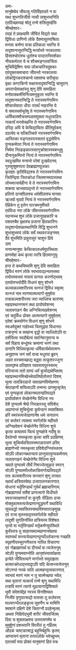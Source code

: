 उमा-  
मानुषेष्वेव जीवत्सु गतिर्विज्ञायते न वा  
यथा शुभगतिर्जीवो नासौ त्वशुभभागिति  
एतदिच्छाम्यहं श्रोतुं तन्मे शंसितुमर्हसि  
श्रीमहेश्वरः-  
तदहं ते प्रवक्ष्यामि जीवितं विद्यते यथा  
द्विविधाः प्राणिनो लोके दैवमासुरमाश्रिताः  
मनसा कर्मणा वाचा प्रतिकला भवन्ति ये  
तादृशानासुरान्विद्धि मर्त्यास्ते नरकालयाः  
हिंस्राश्चोराश्च धूर्ताश्च परदाराभिमर्शकाः  
नीचकर्मरता ये च शौचमङ्गलवर्जिताः  
शुचिविद्वेषिणः पापा लोकचारित्रदूषकाः  
एवंयुक्तसमाचारा जीवन्तो नरकालयाः  
लोकोद्वेगकराश्चान्ये पशवश्च सरीसृपाः  
वृक्षाः कण्टकिनो रूक्षास्तादृशान्विद्धि चासुरान्  
अपरान्देवपक्षांस्तु शृणु देवि समाहिता  
मनोवाक्कर्मभिर्नित्यमनुकूला भवन्ति ये  
तादृशानमरान्विद्धि ते नरास्स्वर्गगामिनः  
शौचार्जवपरा धीराः परार्थं नाहरन्ति ये  
ये समास्सर्वभूतेषु ते नरास्स्वर्गगामिनः  
धार्मिकाश्शौचसम्पन्नाश्शुक्ला मधुरवादिनः  
नाकार्यं मनसेच्छन्ति ते नरास्स्वर्गगामिनः  
दरिद्रा अपि ये केचिद्याचिताः प्रीतिपूर्वकम्  
ददत्येव च यत्किञ्चित्ते नरास्स्वर्गगामिनः  
आस्तिका मङ्गलपरास्सततं वृद्धसेविनः  
पुण्यकर्मपरा नित्यं ते नरास्स्वर्गगामिनः  
निर्ममा निरहङ्कारस्सानुक्रोशास्स्वबन्धुषु  
दीनानुकम्पिनो नित्यं ते नरास्स्वर्गगामिनः  
स्वदुःखमिव मन्यन्ते परेषां दुःखवेदनम्  
गुरुशुश्रूषणपरा देवब्राह्मणपूजकाः  
कृतज्ञाः कृतिविद्याश्च ते नरास्स्वर्गगामिनः  
जितेन्द्रिया जितक्रोधा जितमानमदास्तथा  
लोभमात्सर्यहीना ये ते नरास्स्वर्गगामिनः  
शक्त्या चाभ्यवपद्यन्ते ते नरास्स्वर्गगामिनः  
व्रतिनो दानशीलाश्च धर्मशीलाश्च मानवाः   
ऋजवो मृदवो नित्यं ते नरास्स्वर्गगामिनः  
ऐहिकेन तु वृत्तेन पारत्रमनुमीयते  
एवंविधा नरा लोके जीवन्तस्स्वर्गगामिनः  
यदन्यच्च शुभं लोके प्रजानुग्रहकारि च  
पशवश्चैव वृक्षाश्च प्रजानां हितकारिणः  
तादृशान्देवपक्षस्थानिति विद्धि शुभानने  
शुभाशुभमयं लोके सर्वं स्थावरजङ्गमम्  
दैवं शुभमिति प्राहुरासुरं चाशुभं प्रिये  
उमा  
भगवन्मानुषाः केचित्कालधर्ममुपस्थिताः  
प्राणमोक्षं कथं कृत्वा परत्रि हितमाप्नुयुः  
श्रीमहेश्वरः-  
हन्त ते कथयिष्यामि शृणु देवि समाहिता  
द्विविधं मरणं लोके स्वभावाद्यत्नतस्तथा  
तयोस्स्वभावं नापायं यत्नतः करणोद्भवम्  
एतयोरुभयोर्देवि विधानं शृणु शोभने  
कल्याकल्यशरीरस्य यत्नजं द्विविधं स्मृतम्  
यत्नजं नाम मरणमात्मत्यागो मुमूर्षया  
तत्राकल्यशरीरस्य जरा व्याधिश्च कारणम्  
महाप्रस्थानगमनं तथा प्रायोपवेशनम्  
जलावगाहनं चैव अग्निचित्याप्रवेशनम्  
एवं चतुर्विधः प्रोक्त आत्मत्यागो मुमूर्षताम्  
एतेषां क्रमयोगेन विधानं शृणु शोभने  
स्वधर्मयुक्तं गार्हस्थ्यं चिरमूढ्वा विधानतः  
तत्रानृण्यं च सम्प्राप्य वृद्धो वा व्याधितोऽपि वा  
दर्शयित्वा स्वदौर्बल्यं सर्वानेवानुमान्य च  
सर्वं विहाय बन्धूंश्च क्रमाणां भरणं तथा  
दानानि विधिवत्कृत्वा धर्मिकार्यर्थमात्मनः  
अनुज्ञाप्य जनं सर्वं वाचा मधुरया ब्रुवन्  
अहतं वस्त्रमाच्छाद्य बद्ध्वा तत्कुशरज्जुना  
उपस्पृश्च प्रतिज्ञाय व्यवसायपुरस्सरम्  
परित्यज्य ततो ग्राम्यं धर्मं कुर्याद्यथेप्सितम्  
महाप्रस्थानमिच्छेच्चेत्प्रतिष्ठेतोत्तरां दिशम्  
भूत्वा तावन्निराहारो यावत्प्राणविमोक्षणम्  
चेष्टाहानौ शयित्वाऽपि तन्मनाः प्राणमुत्सृजेत्  
एवं पुण्यकृतां लोकानमलान्प्रतिपद्यते  
प्रायोपवेशनं चेच्छेत्तेनैव विधिना नरः  
देशे पुण्यतमे श्रेष्ठे निराहारस्तु संविशेत्  
अप्राणान्तं शुचिर्भूत्वा कुर्वन्दानं स्वशक्तितः  
हरिं स्मरंस्त्यजेत्प्राणानेष धर्मः सनातनः  
एवं कलेवरं त्यक्त्वा स्वर्गलोके महीयते  
अग्निप्रवेशनं चेच्छेत्तेनैव विधिना शुभे  
कृत्वा काष्ठमयं चित्यं पुण्यक्षेत्रे नदीषु वा  
दैवतेभ्यो नमस्कृत्वा कृत्वा चापि प्रदक्षिणम्  
भूत्वा शुचिर्व्यवसितस्स्मरन्नारायणं हरिम्  
ब्राह्मणेभ्यो नमस्कृत्वा प्रविशेदग्निसंस्तरम्  
सोऽपि लोकान्यथान्यायं प्राप्नुयात्पुण्यकर्मणाम्  
जलावगाहनं चेच्छेत्तेनैव विधिना शुभे  
ख्याते पुण्यतमे तीर्थे निमज्जेत्सुकृतं स्मरन्  
सोऽपि पुण्यतमाँल्लोकान्निसर्गात्प्रतिपद्यते  
ततः कल्यशरीरस्य सन्त्यागं शृणु तत्त्वतः  
रक्षार्थं क्षत्रियस्येष्ठः प्रजापालनकारणात्  
योधानां भर्तृपिण्डार्थं गुर्वर्थं ब्रह्मचारिणाम्  
गोब्राह्मणार्थं सर्वेषां प्राणत्यागो विधीयते  
स्वराज्यरक्षणार्तं वा कुनृपैः पीडिताः प्रजाः   
मोक्तुकामस्त्यजेत्प्राणान्युद्धमार्गे यथाविधि  
सुसन्नद्धो व्यवसितस्सम्प्रविश्यापराङ्मुखः  
एवं राजा मृतस्सद्यस्स्वर्गलोके महीयते  
तादृशी सुगतिर्नास्ति क्षत्रियस्य विशेषतः  
भृत्यो वा भर्तृपिण्डार्थं भर्तृकर्मण्युपस्थिते  
कुर्वंस्तत्र तु साहाय्यमात्मप्राणानपेक्षया  
स्वाम्यर्थं सन्त्यजेत्प्राणान्पुण्याँल्लोकान्स गच्छति  
स्पृहणीयस्सुरगणैस्तत्र नास्ति विचारणा  
एवं गोब्राह्मणार्थं वा दीनार्थं वा त्यजेत्तनुम्  
सोऽपि पुण्यमवाप्नोति आनृशंस्यव्यपेक्षया  
इत्येते जीवितत्यागे मार्गास्ते समुदाहृताः  
कामात्क्रोधाद्भयाद्वाऽपि यदि चेत्सन्त्यजेत्तनुम्  
सोऽनन्तं नरकं याति आत्महन्तृत्वकारणात्  
स्वभावं मरणं नाम न तु चात्मेच्छया भवेत्  
यथा मृतानां यत्कार्यं तन्मे शृणु यथाविधि  
तत्रापि मरणं त्यागो मूढत्यागाद्विशिष्यते  
भूमौ संवेशयेद्देहं नरस्य विनशिष्यतः  
निर्जीवं वृणुयात्सद्यो वाससा तु कलेवरम्  
माल्यगन्धैरलङ्कृत्य सुवर्णेन च भामिनि  
श्मशाने दक्षिणे देशे चिताग्नौ प्रदहेन्मृतम्  
अथवा निक्षिपेद्भूमौ शरीरं जीववर्जितम्  
दिवा च शुक्लपक्षश्च उत्तरायणमेव च  
मुमूर्षूणां प्रशस्तानि विपरीतं तु गर्हितम्  
औदकं चाष्टकाश्राद्धं बहुभिर्बहुभिः कृतम्  
आप्यायनं मृतानां तत्परलोके भवेच्छुभम्  
एतत्सर्वं मया प्रोक्तं मानुषाणां हितं वचः  
